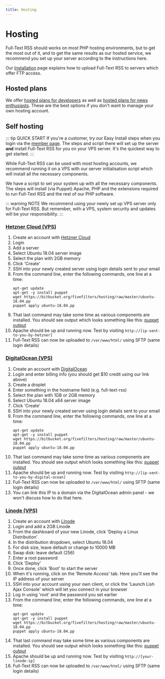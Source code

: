 ```yaml
---
title: Hosting
---
```


# Hosting

Full-Text RSS should works on most PHP hosting environments, but to get the most out of it, and to get the same results as our hosted service, we recommend you set up your server according to the instructions here.

Our [Installation](/full-text-rss/installation.html) page explains how to upload Full-Text RSS to servers which offer FTP access.

## Hosted plans

We offer [hosted plans for developers](https://market.mashape.com/fivefilters/full-text-rss) as well as [hosted plans for news enthusiasts](http://fivefilters.org/content-only/#section-pricing). These are the best options if you don't want to manage your own hosting account.

## Self hosting

::: tip QUICK START
If you're a customer, try our Easy Install steps when you login via the [member page](https://member.fivefilters.org/). The steps and script there will set up the server **and** install Full-Text RSS for you on your VPS server. It's the quickest way to get started.
:::

While Full-Text RSS can be used with most hosting accounts, we recommend running it on a VPS with our server initialisation script which will install all the necessary components.

We have a script to set your system up with all the necessary components. The steps will install (via Puppet) Apache, PHP and the extensions required to run Full-Text RSS and the rest of our PHP software.

::: warning NOTE
We recommend using your newly set up VPS server only for Full-Text RSS. But remember, with a VPS, system security and updates will be your responsibility.
:::

### [Hetzner Cloud (VPS)](https://www.hetzner.com/cloud)

1. Create an account with [Hetzner Cloud](https://www.hetzner.com/cloud)
1. Login
1. Add a server
1. Select Ubuntu 18.04 server image
1. Select the plan with 2GB memory
1. Click 'Create'
1. SSH into your newly created server using login details sent to your email
1. From the command line, enter the following commands, one line at a time: 
    ```
    apt-get update
    apt-get -y install puppet
    wget https://bitbucket.org/fivefilters/hosting/raw/master/ubuntu-18.04.pp
    puppet apply ubuntu-18.04.pp
    ```
1. That last command may take some time as various components are installed. You should see output which looks something like this: [puppet output](https://bitbucket.org/fivefilters/hosting/src/master/puppet-output.txt)
1. Apache should be up and running now. Test by visiting 
`http://[ip-sent-to-you-by-hetzner]`
1. Full-Text RSS can now be uploaded to `/var/www/html/` using SFTP (same login details)


### [DigitalOcean (VPS)](https://www.digitalocean.com/?refcode=53aa778d0c4a)

1. Create an account with [DigitalOcean](https://www.digitalocean.com/?refcode=53aa778d0c4a)
1. Login and enter billing info (you should get $10 credit using our link above)
1. Create a droplet
1. Enter something in the hostname field (e.g. full-text-rss)
1. Select the plan with 1GB or 2GB memory
1. Select Ubuntu 18.04 x64 server image
1. Click 'Create'
1. SSH into your newly created server using login details sent to your email
1. From the command line, enter the following commands, one line at a time: 
    ```
    apt-get update
    apt-get -y install puppet
    wget https://bitbucket.org/fivefilters/hosting/raw/master/ubuntu-18.04.pp
    puppet apply ubuntu-18.04.pp
    ```
1. That last command may take some time as various components are installed. You should see output which looks something like this: [puppet output](https://bitbucket.org/fivefilters/hosting/src/master/puppet-output.txt)
1. Apache should be up and running now. Test by visiting `http://[ip-sent-to-you-by-digital-ocean]`
1. Full-Text RSS can now be uploaded to `/var/www/html/` using SFTP (same login details)
1. You can link this IP to a domain via the DigitalOcean admin panel - we won't discuss how to do that here.

### [Linode (VPS)](http://www.linode.com/?r=f97d3f09cdc72c58fb35d3382796a7d57e8e8664)

1. Create an account with [Linode](http://www.linode.com/?r=f97d3f09cdc72c58fb35d3382796a7d57e8e8664)
1. Login and add a 2GB Linode
1. From the dashboard of your new Linode, click 'Deploy a Linux Distribution'
1. In the distribution dropdown, select Ubuntu 18.04
1. For disk size, leave default or change to 10000 MB
1. Swap disk: leave default (256)
1. Enter a root password
1. Click 'Deploy'
1. Once done, click 'Boot' to start the server
1. When it's running, click on the 'Remote Access' tab. Here you'll see the IP address of your server
1. SSH into your account using your own client, or click the 'Launch Lish Ajax Console' which will let you connect in your browser
1. Log in using 'root' and the password you set earlier
1. From the command line, enter the following commands, one line at a time: 
    ```
    apt-get update
    apt-get -y install puppet
    wget https://bitbucket.org/fivefilters/hosting/raw/master/ubuntu-18.04.pp
    puppet apply ubuntu-18.04.pp
    ```
1. That last command may take some time as various components are installed. You should see output which looks something like this: [puppet output](https://bitbucket.org/fivefilters/hosting/src/master/puppet-output.txt)
1. Apache should be up and running now. Test by visiting `http://[your-linode-ip]`
1. Full-Text RSS can now be uploaded to `/var/www/html/` using SFTP (same login details)
